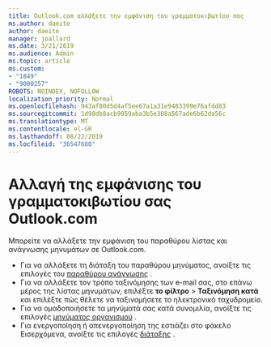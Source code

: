 ```yaml
---
title: Outlook.com αλλάξετε την εμφάνιση του γραμματοκιβωτίου σας
ms.author: daeite
author: daeite
manager: joallard
ms.date: 3/21/2019
ms.audience: Admin
ms.topic: article
ms.custom:
- "1849"
- "9000257"
ROBOTS: NOINDEX, NOFOLLOW
localization_priority: Normal
ms.openlocfilehash: 943af80d5d4af5ee67a1a31e9483399e76afdd83
ms.sourcegitcommit: 1d98db8acb9959aba3b5e308a567ade6b62da56c
ms.translationtype: MT
ms.contentlocale: el-GR
ms.lasthandoff: 08/22/2019
ms.locfileid: "36547680"
---
```

# <a name="change-the-look-of-your-outlookcom-mailbox"></a>Αλλαγή της εμφάνισης του γραμματοκιβωτίου σας Outlook.com

Μπορείτε να αλλάξετε την εμφάνιση του παραθύρου λίστας και ανάγνωσης μηνυμάτων σε Outlook.com.

- Για να αλλάξετε τη διάταξη του παραθύρου μηνύματος, ανοίξτε τις επιλογές του [παραθύρου ανάγνωσης](https://outlook.live.com/mail/options/mail/layout/readingPane) .
- Για να αλλάξετε τον τρόπο ταξινόμησης των e-mail σας, στο επάνω μέρος της λίστας μηνυμάτων, επιλέξτε **το φίλτρο** > **Ταξινόμηση κατά** και επιλέξτε πώς θέλετε να ταξινομήσετε το ηλεκτρονικό ταχυδρομείο.
- Για να ομαδοποιήσετε τα μηνύματά σας κατά συνομιλία, ανοίξτε τις επιλογές [μηνύματος οργανισμού](https://outlook.live.com/mail/options/mail/layout/conversations) .
- Για ενεργοποίηση ή απενεργοποίηση της εστιάζει στο φάκελο Εισερχόμενα, ανοίξτε τις επιλογές [διάταξης](https://outlook.live.com/mail/options/mail/layout/focused) .